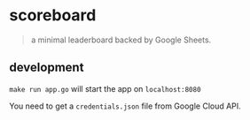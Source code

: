 # scoreboard

> a minimal leaderboard backed by Google Sheets.

## development

`make run app.go` will start the app on `localhost:8080`

You need to get a `credentials.json` file from Google Cloud API.
